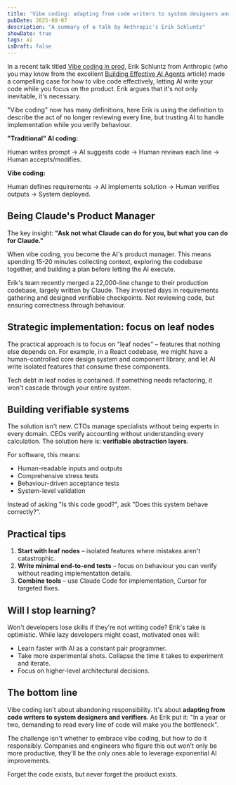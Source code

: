 ```yaml
---
title: 'Vibe coding: adapting from code writers to system designers and verifiers'
pubDate: 2025-08-07
description: "A summary of a talk by Anthropic's Erik Schluntz"
showDate: true
tags: ai
isDraft: false
---
```


In a recent talk titled [Vibe coding in prod](https://www.youtube.com/watch?v=fHWFF_pnqDk), Erik Schluntz from Anthropic (who you may know from the excellent [Building Effective AI Agents](https://www.anthropic.com/engineering/building-effective-agents) article) made a compelling case for how to vibe code effectively, letting AI write your code while you focus on the product. Erik argues that it's not only inevitable, it's necessary.

"Vibe coding" now has many definitions, here Erik is using the definition to describe the act of no longer reviewing every line, but trusting AI to handle implementation while you verify behaviour.

**"Traditional" AI coding:**

Human writes prompt → AI suggests code → Human reviews each line → Human accepts/modifies.

**Vibe coding:**

Human defines requirements → AI implements solution → Human verifies outputs → System deployed.

## Being Claude's Product Manager

The key insight: **"Ask not what Claude can do for you, but what you can do for Claude."**

When vibe coding, you become the AI's product manager. This means spending 15-20 minutes collecting context, exploring the codebase together, and building a plan before letting the AI execute.

Erik's team recently merged a 22,000-line change to their production codebase, largely written by Claude. They invested days in requirements gathering and designed verifiable checkpoints. Not reviewing code, but ensuring correctness through behaviour.

## Strategic implementation: focus on leaf nodes

The practical approach is to focus on "leaf nodes" – features that nothing else depends on. For example, in a React codebase, we might have a human-controlled core design system and component library, and let AI write isolated features that consume these components.

Tech debt in leaf nodes is contained. If something needs refactoring, it won't cascade through your entire system.

## Building verifiable systems

The solution isn't new. CTOs manage specialists without being experts in every domain. CEOs verify accounting without understanding every calculation. The solution here is: **verifiable abstraction layers**.

For software, this means:

- Human-readable inputs and outputs
- Comprehensive stress tests
- Behaviour-driven acceptance tests
- System-level validation

Instead of asking "Is this code good?", ask "Does this system behave correctly?".

## Practical tips

1. **Start with leaf nodes** – isolated features where mistakes aren't catastrophic.
2. **Write minimal end-to-end tests** – focus on behaviour you can verify without reading implementation details.
3. **Combine tools** – use Claude Code for implementation, Cursor for targeted fixes.

## Will I stop learning?

Won't developers lose skills if they're not writing code? Erik's take is optimistic. While lazy developers might coast, motivated ones will:

- Learn faster with AI as a constant pair programmer.
- Take more experimental shots. Collapse the time it takes to experiment and iterate.
- Focus on higher-level architectural decisions.

## The bottom line

Vibe coding isn't about abandoning responsibility. It's about **adapting from code writers to system designers and verifiers**. As Erik put it: "In a year or two, demanding to read every line of code will make you the bottleneck".

The challenge isn't whether to embrace vibe coding, but how to do it responsibly. Companies and engineers who figure this out won't only be more productive, they'll be the only ones able to leverage exponential AI improvements.

Forget the code exists, but never forget the product exists.
